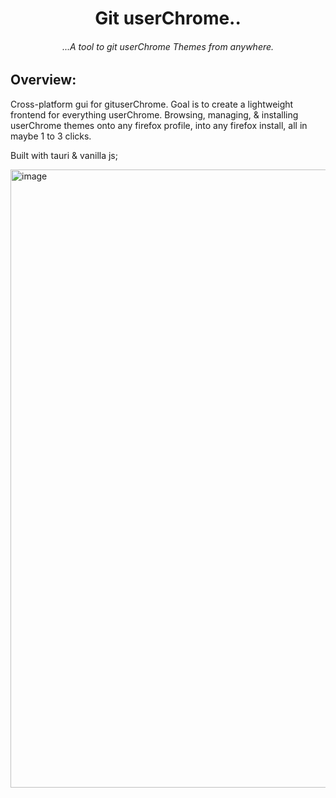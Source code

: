 <div align="center">

# Git userChrome..

###### ...A tool to git userChrome Themes from anywhere.

</div>

## Overview:

Cross-platform gui for gituserChrome. Goal is to create a lightweight frontend for everything userChrome. Browsing, managing, & installing userChrome themes onto any firefox profile, into any firefox install, all in maybe 1 to 3 clicks.

Built with tauri & vanilla js;

<img width="3070" height="989" alt="image" src="https://github.com/user-attachments/assets/d81cf979-1821-4a46-8afb-d7f21161909c" />


<!--
- What enticed me to try tauri: Once it came time to build the qt iteration of gui, I skipped building for linux because I already knew building there would be easy. I went to Windows to produce a build. I was met with headaches.
- Moving over to tauri was easy, I created the basic html, css, for the application in 1 day, maybe 7 hours total. Now I just have to convert the exact same functionality that I already established.
- Also I dont need to "build" a toggle button. Win.
- I'm loving this work flow so far.
-->

